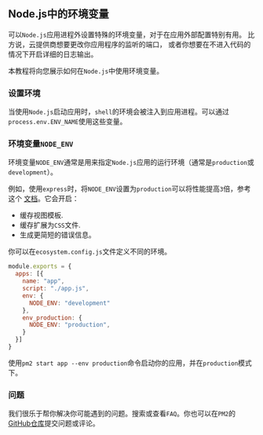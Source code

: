 ## Node.js中的环境变量

可以`Node.js`应用进程外设置特殊的环境变量，对于在应用外部配置特别有用。 比方说，云提供商想要更改你应用程序的监听的端口，
或者你想要在不进入代码的情况下开启详细的日志输出。

本教程将向您展示如何在`Node.js`中使用环境变量。

### 设置环境
当使用`Node.js`启动应用时，`shell`的环境会被注入到应用进程。可以通过`process.env.ENV_NAME`使用这些变量。

### 环境变量`NODE_ENV`

环境变量`NODE_ENV`通常是用来指定`Node.js`应用的运行环境（通常是`production`或`development`）。

例如，使用`express`时，将`NODE_ENV`设置为`production`可以将性能提高`3`倍，参考这个
[文档](https://expressjs.com/en/advanced/best-practice-performance.html#set-node_env-to-production)。它会开启：

- 缓存视图模板.
- 缓存扩展为`CSS`文件.
- 生成更简短的错误信息。

你可以在`ecosystem.config.js`文件定义不同的环境。

```javascript
module.exports = {
  apps: [{
    name: "app",
    script: "./app.js",
    env: {
      NODE_ENV: "development"
    },
    env_production: {
      NODE_ENV: "production",
    }
  }]
}
```
使用`pm2 start app --env production`命令启动你的应用，并在`production`模式下。

### 问题
我们很乐于帮你解决你可能遇到的问题。搜索或查看`FAQ`。你也可以在`PM2`的[GitHub仓库](https://github.com/Unitech/pm2/issues)提交问题或评论。

